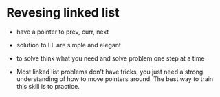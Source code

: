 # Revesing linked list

- have a pointer to prev, curr, next
- solution to LL are simple and elegant
- to solve think what you need and solve problem one step at a time

- Most linked list problems don't have tricks, you just need a strong understanding of how to move pointers around. The best way to train this skill is to practice.
